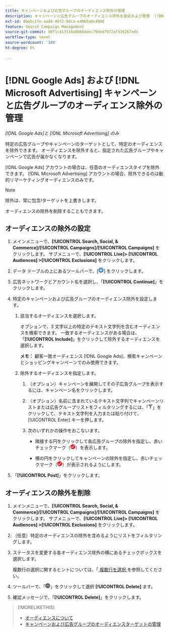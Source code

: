 ```yaml
---
title: キャンペーンおよび広告グループのオーディエンス除外の管理
description: キャンペーンと広告グループのオーディエンス除外を設定および管理  [!DNL Google Ads]  る方法  [!DNL Microsoft Advertising]  ついて説明します。
exl-id: 8bebc1fe-aad8-40f2-9dca-e4065a0c4990
feature: Search Campaign Management
source-git-commit: d0f1c413134a0868ddec79ded7672af316267edd
workflow-type: tm+mt
source-wordcount: '349'
ht-degree: 0%

---
```


# [!DNL Google Ads] および [!DNL Microsoft Advertising] キャンペーンと広告グループのオーディエンス除外の管理

*[!DNL Google Ads]と [!DNL Microsoft Advertising] のみ*

特定の広告グループやキャンペーンのターゲットとして、特定のオーディエンスを除外できます。 オーディエンスを除外すると、指定された広告グループやキャンペーンで広告が届かなくなります。

[!DNL Google Ads] アカウントの場合は、任意のオーディエンスタイプを除外できます。 [!DNL Microsoft Advertising] アカウントの場合、除外できるのは動的リマーケティングオーディエンスのみです。

>[!NOTE]
>
>除外は、常に包含/ターゲットを上書きします。

オーディエンスの除外を削除することもできます。

## オーディエンスの除外の設定

1. メインメニューで、**[!UICONTROL Search, Social, & Commerce]/[!UICONTROL Campaigns]/[!UICONTROL Campaigns]** をクリックします。 サブメニューで、**[!UICONTROL Live]> [!UICONTROL Audiences] >[!UICONTROL Exclusions]** をクリックします。

1. データ テーブルの上にあるツールバーで、[![ 作成 ](/help/search-social-commerce/assets/add.png " 作成 ")] をクリックします。

1. 広告ネットワークとアカウント名を選択し、「**[!UICONTROL Continue]**」をクリックします。

1. 特定のキャンペーンおよび広告グループのオーディエンス除外を設定します。

   1. 該当するオーディエンスを選択します。

      オプションで、3 文字以上の特定のテキスト文字列を含むオーディエンスを検索できます。 一致するオーディエンスがある場合は、「**[!UICONTROL Include]**」をクリックして除外するオーディエンスを選択します。

      **メモ：** 顧客一致オーディエンス [!DNL Google Ads]、検索キャンペーンとショッピングキャンペーンでのみ使用できます。

   1. 除外するオーディエンスを指定します。

      1. （オプション）キャンペーンを展開してその子広告グループを表示するには、キャンペーン名をクリックします。

      1. （オプション）名前に含まれているテキスト文字列でキャンペーンリストまたは広告グループリストをフィルタリングするには、「![ フィルター ](/help/search-social-commerce/assets/filter.png " フィルター ")」をクリックして、テキスト文字列を入力または貼り付けて、[!UICONTROL Enter] キーを押します。

      1. 次のいずれかの操作をおこないます。

         * 隣接する円をクリックして各広告グループの除外を指定し、赤いチェックマーク（![ 除外 ](/help/search-social-commerce/assets/exclude.png " 除外 ")）を表示します。

         * 横の円をクリックしてキャンペーンの除外を指定し、赤いチェックマーク（![ 除外 ](/help/search-social-commerce/assets/exclude.png " 除外 ")）が表示されるようにします。

1. 「**[!UICONTROL Post]**」をクリックします。

## オーディエンスの除外を削除

1. メインメニューで、**[!UICONTROL Search, Social, & Commerce]/[!UICONTROL Campaigns]/[!UICONTROL Campaigns]** をクリックします。 サブメニューで、**[!UICONTROL Live]> [!UICONTROL Audiences] >[!UICONTROL Exclusions]** をクリックします。

1. （任意）特定のオーディエンスの除外を含めるようにリストをフィルタリングします。

1. ステータスを変更する各オーディエンス除外の横にあるチェックボックスを選択します。

   複数行の選択に関するヒントについては、「[ 複数行を選択 ](/help/search-social-commerce/common-tasks/navigation-editing-selection/multiple-rows-select.md) を参照してください。

1. ツールバーで、「![ その他のアクション ](/help/search-social-commerce/assets/more.png " その他のアクション ")」をクリックして選択 **[!UICONTROL Delete]** ます。

1. 確認メッセージで、「**[!UICONTROL Delete]**」をクリックします。

>[!MORELIKETHIS]
>
>* [ オーディエンスについて ](audience-about.md)
>* [ キャンペーンおよび広告グループのオーディエンスターゲットの管理 ](/help/search-social-commerce/campaign-management/campaigns/audience-targets-manage.md)
